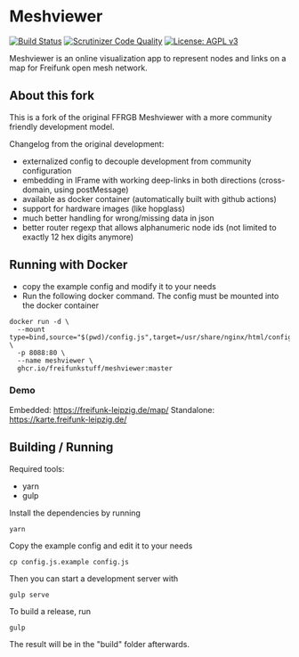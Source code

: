 # Meshviewer
[![Build Status](https://img.shields.io/travis/com/ffrgb/meshviewer/develop.svg?style=flat-square)](https://travis-ci.com/ffrgb/meshviewer)
[![Scrutinizer Code Quality](https://img.shields.io/scrutinizer/g/ffrgb/meshviewer/develop.svg?style=flat-square)](https://scrutinizer-ci.com/g/ffrgb/meshviewer/?branch=develop)
[![License: AGPL v3](https://img.shields.io/github/license/ffrgb/meshviewer.svg?style=flat-square)](https://www.gnu.org/licenses/agpl-3.0)

Meshviewer is an online visualization app to represent nodes and links on a map for Freifunk open mesh network.

## About this fork

This is a fork of the original FFRGB Meshviewer with a more community friendly development model.

Changelog from the original development:
* externalized config to decouple development from community configuration
* embedding in IFrame with working deep-links in both directions (cross-domain, using postMessage)
* available as docker container (automatically built with github actions)
* support for hardware images (like hopglass)
* much better handling for wrong/missing data in json
* better router regexp that allows alphanumeric node ids (not limited to exactly 12 hex digits anymore)


## Running with Docker

* copy the example config and modify it to your needs
* Run the following docker command. The config must be mounted into the docker container

```
docker run -d \
  --mount type=bind,source="$(pwd)/config.js",target=/usr/share/nginx/html/config.js \
  -p 8088:80 \
  --name meshviewer \
  ghcr.io/freifunkstuff/meshviewer:master
```


### Demo

Embedded: https://freifunk-leipzig.de/map/
Standalone: https://karte.freifunk-leipzig.de/

## Building / Running

Required tools:
* yarn
* gulp

Install the dependencies by running
```
yarn
```

Copy the example config and edit it to your needs
```
cp config.js.example config.js
```

Then you can start a development server with
```
gulp serve
```

To build a release, run
```
gulp
```

The result will be in the "build" folder afterwards.